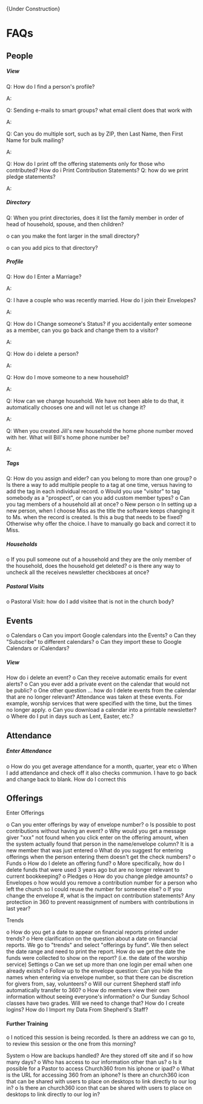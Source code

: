 {Under Construction}
# FAQs
## People 

##### View

Q: How do I find a person's profile? 

A:

Q: Sending e-mails to smart groups?  what email client does that work with

A: 

Q: Can you do multiple sort, such as by ZIP, then Last Name, then First Name for bulk mailing? 

A: 

Q: How do I print off the offering statements only for those who contributed? How do i Print Contribution Statements? Q: how do we print pledge statements?

A:

##### Directory
Q: When you print directories, does it list the family member in order of head of household, spouse, and then children?

o	can you make the font larger in the small directory?

o	can you add pics to that directory?

#####	Profile
Q: How do I Enter a Marriage?

A:

Q: I have a couple who was recently married. How do I join their Envelopes?

A:

Q: How do I Change someone's Status? if you accidentally enter someone as a member, can you go back and change them to a visitor? 

A:

Q: How do i delete a person?

A:

Q: How do I move someone to a new household?

A:

Q:  How can we change household.  We have not been able to do that, it automatically chooses one and will not let us change it?

A:

Q: When you created Jill's new household the home phone number moved with her.  What will Bill's home phone number be?

A: 

##### Tags

Q: How do you assign and elder? can you belong to more than one group?
o	Is there a way to add multiple people to a tag at one time, versus having to add the tag in each individual record. 
o	Would you use "visitor" to tag somebody as a "prospect", or can you add custom member types?
o	Can you tag members of a household all at once?
o	New person
o	In setting up a new person, when I choose Miss as the title the software keeps changing it to Ms. when the record is created.  Is this a bug that needs to be fixed?  Otherwise why offer the choice.  I have to manually go back and correct it to Miss. 
##### Households
o	If you pull someone out of a household and they are the only member of the household, does the household get deleted?
o	is there any way to uncheck all the receives newsletter checkboxes at once? 
##### Pastoral Visits
o	Pastoral Visit: how do I add visitee that is not in the church body? 
## Events
o	Calendars
o	Can you import Google calendars into the Events? 
o	Can they "Subscribe" to different calendars?
o	Can they import these to Google Calendars or iCalendars?
#####	View
How do i delete an event?
o	Can they receive automatic emails for event alerts?
o	Can you ever add a private event on the calendar that would not be public?
o	One other question ... how do I delete events from the calendar that are no longer relevant?  Attendance was taken at these events.  For example, worship services that were specified with the time, but the times no longer apply.
o	Can you download a calendar into a printable newsletter? 
o	Where do I put in days such as Lent, Easter, etc.? 
## Attendance
##### Enter Attendance
o	How do you get average attendance for a month, quarter, year etc 
o	When I add attendance and check off it also checks communion. I have to go back and change  back to blank. How do I correct this

## Offerings
 Enter Offerings
 
o	Can you enter offerings by way of envelope number? 
o	Is possible to post contributions without having an event? 
o	Why would you get a message giver "xxx" not found when you click enter on the offering amount, when the system actually found that person in the name/envelope column? It is a new member that was just entered
o	What do you suggest for entering offerings when the person entering them doesn't get the check numbers?
o	Funds
o	How do I delete an offering fund? 
o	More specifically, how do I delete funds that were used 3 years ago but are no longer relevant to current bookkeeping? 
o	Pledges
o	How do you change pledge amounts? 
o	Envelopes
o	how would you remove a contribution number for a person who left the church so I could reuse the number for someone else? 
o	If you change the envelope #, what is the impact on contribution statements? Any protection in 360 to prevent reassignment of numbers with contributions in last year? 

Trends 

o	How do you get a date to appear on financial reports printed under trends? 
o	Here clarification on the question about a date on financial reports. We go to "trends" and select "offerings by fund".  We then select the date range and need to print the report.  How do we get the date the funds were collected to show on the report? (i.e. the date of the worship service) 
Settings
o	Can we set up more than one login per email when one already exists? 
o	Follow up to the envelope question:  Can you hide the names when entering via envelope number, so that there can be discretion for givers from, say, volunteers? 
o	Will our current Shepherd staff info automatically transfer to 360? 
o	How do members view their own information without seeing everyone's information? 
o	Our Sunday School classes have two grades.  Will we need to change that?
How do I create logins?
How do I Import my Data From Shepherd's Staff?
#### Further Training
o	I noticed this session is being recorded.  Is there an address we can go to, to review this session or the one from this morning?

System
o	How are backups handled?  Are they stored off site and if so how many days?
o	Who has access to our information other than us?
o	Is it possible for a Pastor to access Church360 from his iphone or ipad?
o	What is the URL for accessing 360 from an iphone? Is there an church360 icon that can be shared with users to place on desktops to link directly to our log in? 
o	Is there an church360 icon that can be shared with users to place on desktops to link directly to our log in?
